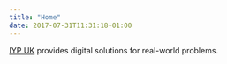 ```yaml
---
title: "Home"
date: 2017-07-31T11:31:18+01:00
---
```


[IYP UK](/) provides digital solutions for real-world problems.
